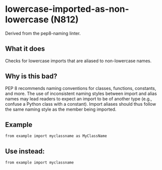 # lowercase-imported-as-non-lowercase (N812)
Derived from the pep8-naming linter.
## What it does
Checks for lowercase imports that are aliased to non-lowercase names.
## Why is this bad?
PEP 8 recommends naming conventions for classes, functions,
constants, and more. The use of inconsistent naming styles between
import and alias names may lead readers to expect an import to be of
another type (e.g., confuse a Python class with a constant).
Import aliases should thus follow the same naming style as the member
being imported.
## Example
```
from example import myclassname as MyClassName
```
## Use instead:
```
from example import myclassname
```